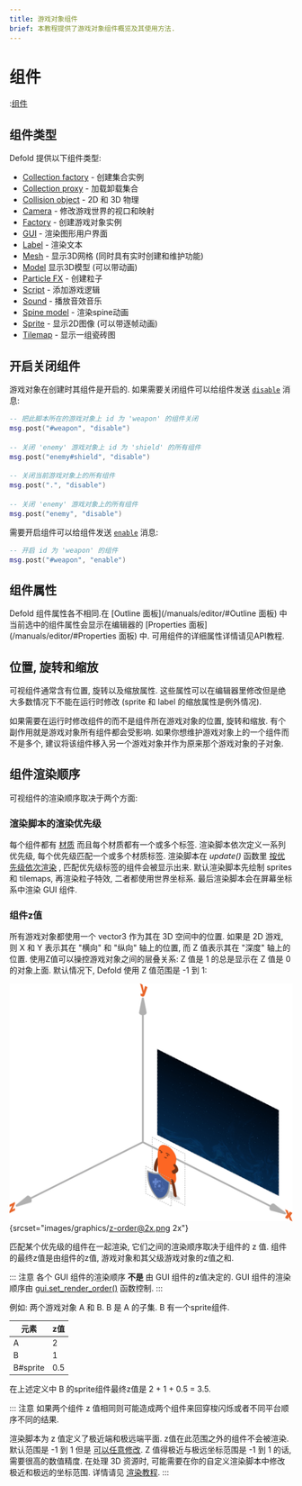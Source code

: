 ```yaml
---
title: 游戏对象组件
brief: 本教程提供了游戏对象组件概览及其使用方法.
---
```


# 组件

:[组件](../shared/components.md)

## 组件类型

Defold 提供以下组件类型:

* [Collection factory](/manuals/collection-factory) - 创建集合实例
* [Collection proxy](/manuals/collection-proxy) - 加载卸载集合
* [Collision object](/manuals/physics) - 2D 和 3D 物理
* [Camera](/manuals/camera) - 修改游戏世界的视口和映射
* [Factory](/manuals/factory) - 创建游戏对象实例
* [GUI](/manuals/gui) - 渲染图形用户界面
* [Label](/manuals/label) - 渲染文本
* [Mesh](/manuals/mesh) - 显示3D网格 (同时具有实时创建和维护功能)
* [Model](/manuals/model) 显示3D模型 (可以带动画)
* [Particle FX](/manuals/particlefx) -  创建粒子
* [Script](/manuals/script) - 添加游戏逻辑
* [Sound](/manuals/sound) - 播放音效音乐
* [Spine model](/manuals/spinemodel) - 渲染spine动画
* [Sprite](/manuals/sprite) - 显示2D图像 (可以带逐帧动画)
* [Tilemap](/manuals/tilemap) - 显示一组瓷砖图

## 开启关闭组件

游戏对象在创建时其组件是开启的. 如果需要关闭组件可以给组件发送 [`disable`](/ref/go/#disable) 消息:

```lua
-- 把此脚本所在的游戏对象上 id 为 'weapon' 的组件关闭
msg.post("#weapon", "disable")

-- 关闭 'enemy' 游戏对象上 id 为 'shield' 的所有组件
msg.post("enemy#shield", "disable")

-- 关闭当前游戏对象上的所有组件
msg.post(".", "disable")

-- 关闭 'enemy' 游戏对象上的所有组件
msg.post("enemy", "disable")
```

需要开启组件可以给组件发送 [`enable`](/ref/go/#enable) 消息:

```lua
-- 开启 id 为 'weapon' 的组件
msg.post("#weapon", "enable")
```

## 组件属性

Defold 组件属性各不相同.在 [Outline 面板](/manuals/editor/#Outline 面板) 中当前选中的组件属性会显示在编辑器的 [Properties 面板](/manuals/editor/#Properties 面板) 中. 可用组件的详细属性详情请见API教程.

## 位置, 旋转和缩放

可视组件通常含有位置, 旋转以及缩放属性. 这些属性可以在编辑器里修改但是绝大多数情况下不能在运行时修改 (sprite 和 label 的缩放属性是例外情况).

如果需要在运行时修改组件的而不是组件所在游戏对象的位置, 旋转和缩放. 有个副作用就是游戏对象所有组件都会受影响. 如果你想维护游戏对象上的一个组件而不是多个, 建议将该组件移入另一个游戏对象并作为原来那个游戏对象的子对象.

## 组件渲染顺序

可视组件的渲染顺序取决于两个方面:

### 渲染脚本的渲染优先级
每个组件都有 [材质](/manuals/material/) 而且每个材质都有一个或多个标签. 渲染脚本依次定义一系列优先级, 每个优先级匹配一个或多个材质标签. 渲染脚本在 *update()* 函数里 [按优先级依次渲染](/manuals/render/#渲染优先级) , 匹配优先级标签的组件会被显示出来. 默认渲染脚本先绘制 sprites 和 tilemaps, 再渲染粒子特效, 二者都使用世界坐标系. 最后渲染脚本会在屏幕坐标系中渲染 GUI 组件.

### 组件z值
所有游戏对象都使用一个 vector3 作为其在 3D 空间中的位置. 如果是 2D 游戏, 则 X 和 Y 表示其在 "横向" 和 "纵向" 轴上的位置, 而 Z 值表示其在 "深度" 轴上的位置. 使用Z值可以操控游戏对象之间的层叠关系: Z 值是 1 的总是显示在 Z 值是 0 的对象上面. 默认情况下, Defold 使用 Z 值范围是 -1 到 1:

![model](images/graphics/z-order.png){srcset="images/graphics/z-order@2x.png 2x"}

匹配某个优先级的组件在一起渲染, 它们之间的渲染顺序取决于组件的 z 值. 组件的最终z值是由组件的z值, 游戏对象和其父级游戏对象的z值之和.

::: 注意
各个 GUI 组件的渲染顺序 **不是** 由 GUI 组件的z值决定的. GUI 组件的渲染顺序由 [gui.set_render_order()](/ref/gui/#gui.set_render_order:order) 函数控制.
:::

例如: 两个游戏对象 A 和 B. B 是 A 的子集. B 有一个sprite组件.

| 元素     | z值      |
|----------|---------|
| A        | 2       |
| B        | 1       |
| B#sprite | 0.5     |

在上述定义中 B 的sprite组件最终z值是 2 + 1 + 0.5 = 3.5.

::: 注意
如果两个组件 z 值相同则可能造成两个组件来回穿梭闪烁或者不同平台顺序不同的结果.

渲染脚本为 z 值定义了极近端和极远端平面. z值在此范围之外的组件不会被渲染. 默认范围是 -1 到 1 但是 [可以任意修改](/manuals/render/#默认视口映射).
Z 值得极近与极远坐标范围是 -1 到 1 的话, 需要很高的数值精度. 在处理 3D 资源时, 可能需要在你的自定义渲染脚本中修改极近和极远的坐标范围. 详情请见 [渲染教程](/manuals/render/).
:::

